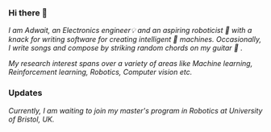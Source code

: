 ### Hi there 👋

_I am Adwait, an Electronics engineer💡 and an aspiring roboticist 🤖 with a knack for writing software for creating intelligent 🦾 machines._
_Occasionally, I write songs and compose by striking random chords on my guitar 🎸 ._

_My research interest spans over a variety of areas like Machine learning, Reinforcement learning, Robotics, Computer vision etc._

### Updates 

_Currently, I am waiting to join my master's program in Robotics at University of Bristol, UK._





